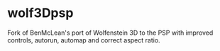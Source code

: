 # wolf3Dpsp
Fork of BenMcLean's port of Wolfenstein 3D to the PSP with improved controls, autorun, automap and correct aspect ratio.
